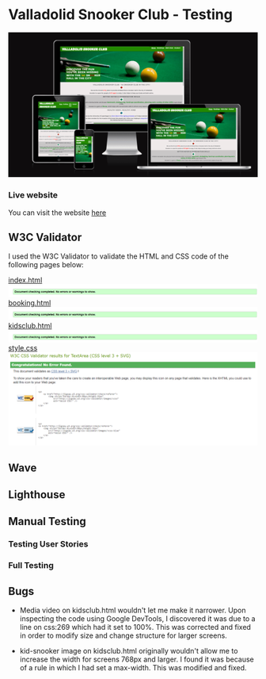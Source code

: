 # Valladolid Snooker Club - Testing

![screenshot of site on amiresponsive](documentation/amiresponsive-snooker-img.png)

### Live website

You can visit the website [here](https://jonathandussot.github.io/valladolid-snooker-club/)

## W3C Validator

I used the W3C Validator to validate the HTML and CSS code of the following pages below:

[index.html](index.html)
![screenshot of index.html being validated](documentation/index-w3c.png)
[booking.html](bookings.html)
![screenshot of bookings.html being validated](documentation/bookings-w3c.png)
[kidsclub.html](kidsclub.html)
![screenshot of kidsclub.html being validated](documentation/kidsclub-w3c.png)
[style.css](assets/css/style.css)
![screenshot of style.css being validated](documentation/styles-w3c.png)

## Wave

## Lighthouse

## Manual Testing

### Testing User Stories

### Full Testing

## Bugs

- Media video on kidsclub.html wouldn't let me make it narrower.  Upon inspecting the code using Google DevTools, I discovered it was due to a line on css:269 which had it set to 100%. This was corrected and fixed in order to modify size and change structure for larger screens.

- kid-snooker image on kidsclub.html originally wouldn't allow me to increase the width for screens 768px and larger.  I found it was because of a rule in which I had set a max-width. This was modified and fixed.